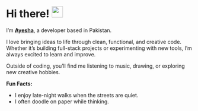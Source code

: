 # Hi there! <img src="https://emojis.slackmojis.com/emojis/images/1536351075/4594/blob-wave.gif" width="30"/>
I’m [**Ayesha**](https://ayesha-afzal-portfolio.vercel.app/), a developer based in Pakistan.  

I love bringing ideas to life through clean, functional, and creative code. Whether it’s building full-stack projects or experimenting with new tools, I’m always excited to learn and improve.  

Outside of coding, you’ll find me listening to music, drawing, or exploring new creative hobbies.  

**Fun Facts:**  
- I enjoy late-night walks when the streets are quiet.
- I often doodle on paper while thinking.
